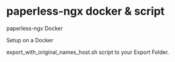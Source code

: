 # paperless-ngx docker & script
paperless-ngx Docker

Setup on a Docker

export_with_original_names_host.sh script to your Export Folder.

